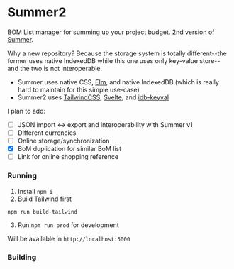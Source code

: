 # Summer2

BOM List manager for summing up your project budget. 2nd version of [Summer](https://github.com/vmasdani/summer).  

Why a new repository? Because the storage system is totally different--the former uses native IndexedDB while this one uses only key-value store--and the two is not interoperable.

- Summer uses native CSS, [Elm](https://elm-lang.org/), and native IndexedDB (which is really hard to maintain for this simple use-case)
- Summer2 uses [TailwindCSS](https://tailwindcss.com/), [Svelte](https://svelte.dev/), and [idb-keyval](https://github.com/jakearchibald/idb-keyval)

I plan to add:
- [ ] JSON import <-> export and interoperability with Summer v1
- [ ] Different currencies
- [ ] Online storage/synchronization
- [x] BoM duplication for similar BoM list
- [ ] Link for online shopping reference

### Running
1. Install `npm i`
2. Build Tailwind first
```sh
npm run build-tailwind
```
3. Run `npm run prod` for development

Will be available in `http://localhost:5000`   

### Building
